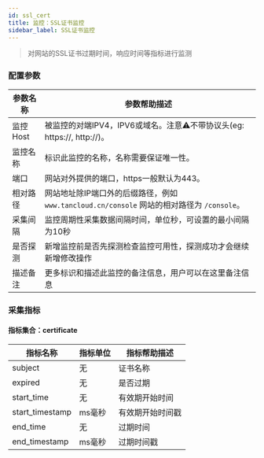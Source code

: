 ```yaml
---
id: ssl_cert  
title: 监控：SSL证书监控      
sidebar_label: SSL证书监控    
---
```


> 对网站的SSL证书过期时间，响应时间等指标进行监测       

### 配置参数   

| 参数名称      | 参数帮助描述 |
| ----------- | ----------- |
| 监控Host     | 被监控的对端IPV4，IPV6或域名。注意⚠️不带协议头(eg: https://, http://)。 |
| 监控名称     | 标识此监控的名称，名称需要保证唯一性。  |
| 端口        | 网站对外提供的端口，https一般默认为443。  |
| 相对路径     | 网站地址除IP端口外的后缀路径，例如 `www.tancloud.cn/console` 网站的相对路径为 `/console`。 |
| 采集间隔    | 监控周期性采集数据间隔时间，单位秒，可设置的最小间隔为10秒 |
| 是否探测    | 新增监控前是否先探测检查监控可用性，探测成功才会继续新增修改操作 |
| 描述备注    | 更多标识和描述此监控的备注信息，用户可以在这里备注信息 |

### 采集指标   

#### 指标集合：certificate  

| 指标名称      | 指标单位 | 指标帮助描述   |
| ----------- |------|----------|
| subject   | 无    | 证书名称     |
| expired      | 无    | 是否过期     |
| start_time | 无    | 有效期开始时间  |
| start_timestamp   | ms毫秒 | 有效期开始时间戳 |
| end_time  | 无    | 过期时间     |
| end_timestamp | ms毫秒 | 过期时间戳    |  
